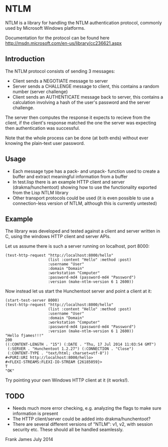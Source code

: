 
NTLM
========

NTLM is a library for handling the NTLM authentication protocol, commonly used by Microsoft Windows platforms.

Documentation for the protocol can be found here http://msdn.microsoft.com/en-us/library/cc236621.aspx

Introduction
---------------

The NTLM protocol consists of sending 3 messages:
* Client sends a NEGOTIATE message to server
* Server sends a CHALLENGE message to client, this contains a random number (server challenge)
* Client sends an AUTHENTICATE message back to server, this contains a calculation involving a hash of the user's password and the server challenge.

The server then computes the response it expects to recieve from the client, if the client's response matched the one the server was expecting then authentication was successful. 

Note that the whole process can be done (at both ends) without ever knowing the plain-text user password.


Usage
------

* Each message type has a pack- and unpack- function used to create a buffer and extract meaningful information from a buffer
* In test.lisp there is an example HTTP client and server (drakma/hunchentoot) showing how to use the functionality exported from the Lisp NTLM library
* Other transport protocols could be used (it is even possible to use a connection-less version of NTLM, although this is currently untested)

Example
--------

The library was developed and tested against a client and server written in C, using the windows HTTP client and server APIs.

Let us assume there is such a server running on localhost, port 8000:

```
(test-http-request "http://localhost:8000/hello" 
                   (list :content "Hello" :method :post) 
                   :username "User" 
                   :domain "Domain" 
                   :workstation "Computer" 
                   :password-md4 (password-md4 "Password") 
                   :version (make-ntlm-version 6 1 2600))
```

Now instead let us start the Hunchentoot server and point a client at it:
```
(start-test-server 8000)
(test-http-request "http://localhost:8000/hello" 
                   (list :content "Hello" :method :post) 
                   :username "User" 
                   :domain "Domain" 
                   :workstation "Computer" 
                   :password-md4 (password-md4 "Password") 
                   :version (make-ntlm-version 6 1 2600))
"Hello fjames!!!"
200
((:CONTENT-LENGTH . "15") (:DATE . "Thu, 17 Jul 2014 11:03:54 GMT")
 (:SERVER . "Hunchentoot 1.2.27") (:CONNECTION . "Close")
 (:CONTENT-TYPE . "text/html; charset=utf-8"))
#<PURI:URI http://localhost:8000/hello>
#<FLEXI-STREAMS:FLEXI-IO-STREAM {26185059}>
T
"OK"
```

Try pointing your own Windows HTTP client at it (it works!).

TODO
--------

* Needs much more error checking, e.g. analyzing the flags to make sure information is present
* The HTTP client/server could be added into drakma/hunchentoot?
* There are several different versions of "NTLM": v1, v2, with session security etc. These should all be handled seamlessly.

Frank James
July 2014

